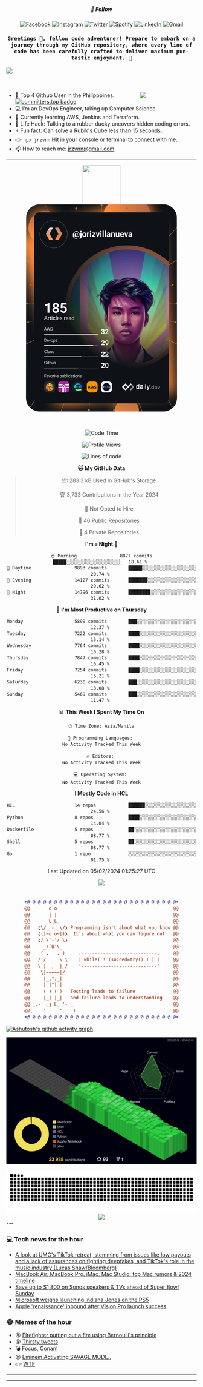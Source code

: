 <h5 align="center">💬 Follow</h5>
<div align="center">

[![Facebook](https://img.shields.io/badge/Facebook-%231877F2.svg?style=for-the-badge&logo=Facebook&logoColor=white)](https://www.facebook.com/Horisyo/)
[![Instagram](https://img.shields.io/badge/Instagram-%23E4405F.svg?style=for-the-badge&logo=Instagram&logoColor=white)](https://www.instagram.com/jrzvnn_/)
[![Twitter](https://img.shields.io/badge/Twitter-%231DA1F2.svg?style=for-the-badge&logo=Twitter&logoColor=white)](https://twitter.com/jrz_studies)
[![Spotify](https://img.shields.io/badge/Spotify-%231ED760.svg?style=for-the-badge&logo=Spotify&logoColor=white)](https://open.spotify.com/user/217td4qrc6mzqjodfalmzjpdi?si=b93099b9078c4ccb)
[![LinkedIn](https://img.shields.io/badge/LinkedIn-%230077B5.svg?style=for-the-badge&logo=LinkedIn&logoColor=white)](https://www.linkedin.com/in/jrz-vnn/)
[![Gmail](https://img.shields.io/badge/Gmail-D14836?style=for-the-badge&logo=gmail&logoColor=white)](mailto:jrzvnn@gmail.com)

</div>
<h4 align="center"><samp>Greetings 👋, fellow code adventurer! Prepare to embark on a journey through my GitHub repository, where every line of code has been carefully crafted to deliver maximum pun-tastic enjoyment. 🚀 </samp></h4>

<!--horizontal divider(gradiant)-->
<img src="https://user-images.githubusercontent.com/73097560/115834477-dbab4500-a447-11eb-908a-139a6edaec5c.gif">

&nbsp; 

<img align='right' src='https://github.com/Rishit-dagli/Rishit-dagli/blob/master/images/octocat-anime.gif' width='150"'>

- 🚀 Top 4 Github User in the Philipppines. [![committers.top badge](https://user-badge.committers.top/philippines/jrzvnn.svg)](https://user-badge.committers.top/philippines/USERNAME)
- 💻 I’m an DevOps Engineer, taking up Computer Science.
- 🤖 Currently learning AWS, Jenkins and Terraform.
- 🎯 Life Hack: Talking to a rubber ducky uncovers hidden coding errors.
- ⚡ Fun fact: Can solve a Rubik's Cube less than 15 seconds.
- 👉 `npx jrzvnn` Hit in your console or terminal to connect with me.
- 📫 How to reach me: jrzvnn@gmail.com

---

<!--🖼️OCTOCAT-->
<p align="center">

<img src="https://media.giphy.com/media/IP7sarl7C5lSFCw9rG/giphy.gif"  width="100px" height="100px">
<br />
<a href="https://app.daily.dev/jorizvillanueva"><img src="https://github.com/jrzvnn/jrzvnn/blob/main/devcard.svg" width="400" alt="Joriz Dev Card"/></a>
</p>

<br />
<div align="center">

<!--START_SECTION:waka-->
![Code Time](http://img.shields.io/badge/Code%20Time-244%20hrs%2018%20mins-blue)

![Profile Views](http://img.shields.io/badge/Profile%20Views-31-blue)

![Lines of code](https://img.shields.io/badge/From%20Hello%20World%20I%27ve%20Written-1.6%20million%20lines%20of%20code-blue)

**🐱 My GitHub Data** 

> 📦 283.3 kB Used in GitHub's Storage 
 > 
> 🏆 3,733 Contributions in the Year 2024
 > 
> 🚫 Not Opted to Hire
 > 
> 📜 46 Public Repositories 
 > 
> 🔑 4 Private Repositories 
 > 
**I'm a Night 🦉** 

```text
🌞 Morning                8877 commits        █████░░░░░░░░░░░░░░░░░░░░   18.61 % 
🌆 Daytime                9893 commits        █████░░░░░░░░░░░░░░░░░░░░   20.74 % 
🌃 Evening                14127 commits       ███████░░░░░░░░░░░░░░░░░░   29.62 % 
🌙 Night                  14796 commits       ████████░░░░░░░░░░░░░░░░░   31.02 % 
```
📅 **I'm Most Productive on Thursday** 

```text
Monday                   5899 commits        ███░░░░░░░░░░░░░░░░░░░░░░   12.37 % 
Tuesday                  7222 commits        ████░░░░░░░░░░░░░░░░░░░░░   15.14 % 
Wednesday                7764 commits        ████░░░░░░░░░░░░░░░░░░░░░   16.28 % 
Thursday                 7847 commits        ████░░░░░░░░░░░░░░░░░░░░░   16.45 % 
Friday                   7254 commits        ████░░░░░░░░░░░░░░░░░░░░░   15.21 % 
Saturday                 6238 commits        ███░░░░░░░░░░░░░░░░░░░░░░   13.08 % 
Sunday                   5469 commits        ███░░░░░░░░░░░░░░░░░░░░░░   11.47 % 
```


📊 **This Week I Spent My Time On** 

```text
🕑︎ Time Zone: Asia/Manila

💬 Programming Languages: 
No Activity Tracked This Week

🔥 Editors: 
No Activity Tracked This Week

💻 Operating System: 
No Activity Tracked This Week
```

**I Mostly Code in HCL** 

```text
HCL                      14 repos            ██████░░░░░░░░░░░░░░░░░░░   24.56 % 
Python                   8 repos             ████░░░░░░░░░░░░░░░░░░░░░   14.04 % 
Dockerfile               5 repos             ██░░░░░░░░░░░░░░░░░░░░░░░   08.77 % 
Shell                    5 repos             ██░░░░░░░░░░░░░░░░░░░░░░░   08.77 % 
Go                       1 repo              ░░░░░░░░░░░░░░░░░░░░░░░░░   01.75 % 
```




 Last Updated on 05/02/2024 01:25:27 UTC
<!--END_SECTION:waka-->

<img src="https://wakatime.com/share/@jrzvnn/70a4618c-7cd9-4016-b7b9-eabe75c837ee.svg">

<br />
<br />

```diff
+@ @ @ @ @ @ @ @ @ @ @ @ @ @ @ @ @ @ @ @ @ @ @ @ @ @ @ @+
@@       o o                                           @@
@@       | |                                           @@
@@      _L_L_                                          @@
@@   ❮\/__-__\/❯ Programming isn't about what you know @@
@@   ❮(|~o.o~|)❯  It's about what you can figure out   @@
@@   ❮/ \`-'/ \❯                                       @@
@@     _/`U'\_                                         @@
@@    ( .   . )     .----------------------------.     @@
@@   / /     \ \    | while( ! (succed=try() ) ) |     @@
@@   \ |  ,  | /    '----------------------------'     @@
@@    \|=====|/                                        @@
@@     |_.^._|                                         @@
@@     | |"| |                                         @@
@@     ( ) ( )   Testing leads to failure              @@
@@     |_| |_|   and failure leads to understanding    @@
@@ _.-' _j L_ '-._                                     @@
@@(___.'     '.___)                                    @@
+@ @ @ @ @ @ @ @ @ @ @ @ @ @ @ @ @ @ @ @ @ @ @ @ @ @ @ @+

```

</div>




[![Ashutosh's github activity graph](https://github-readme-activity-graph.vercel.app/graph?username=jrzvnn&theme=github-compact)](https://github.com/ashutosh00710/github-readme-activity-graph)


![svg](profile-3d-contrib/profile-night-green.svg)

<div align="center">
<img src="https://github.com/jrzvnn/jrzvnn/blob/output/github-snake-dark.svg">
</div>

<div align=center>
<img align=center src=https://metrics.lecoq.io/jrzvnn?template=classic&isocalendar=1&languages=1&achievements=1&base=header%2C%20activity%2C%20community%2C%20repositories%2C%20metadata&base.indepth=false&base.hireable=false&base.skip=false&isocalendar=false&isocalendar.duration=full-year&languages=false&languages.limit=8&languages.threshold=0%25&languages.other=false&languages.colors=github&languages.sections=most-used&languages.indepth=false&languages.analysis.timeout=15&languages.analysis.timeout.repositories=7.5&languages.categories=markup%2C%20programming&languages.recent.categories=markup%2C%20programming&languages.recent.load=300&languages.recent.days=14&achievements=false&achievements.threshold=C&achievements.secrets=true&achievements.display=detailed&achievements.limit=0&config.timezone=Asia%2FManila)
</div>
<div align="left">
---

### 💻 Tech news for the hour

<!-- TECH:START -->
 - [A look at UMG&#39;s TikTok retreat, stemming from issues like low payouts and a lack of assurances on fighting deepfakes, and TikTok&#39;s role in the music industry &lpar;Lucas Shaw/Bloomberg&rpar;](http://www.techmeme.com/240204/p11#a240204p11)
 - [MacBook Air, MacBook Pro, iMac, Mac Studio: top Mac rumors &amp; 2024 timeline](https://appleinsider.com/articles/24/02/05/macbook-air-macbook-pro-imac-mac-studio-top-mac-rumors-2024-timeline?utm_medium=rss)
 - [Save up to $1,800 on Sonos speakers &amp; TVs ahead of Super Bowl Sunday](https://appleinsider.com/articles/24/02/04/save-up-to-1800-on-sonos-speakers-tvs-ahead-of-super-bowl-sunday?utm_medium=rss)
 - [Microsoft weighs launching Indiana Jones on the PS5](https://www.theverge.com/2024/2/4/24057433/microsoft-bethesda-indiana-jones-and-the-great-circle-ps5-release)
 - [Apple &#39;renaissance&#39; inbound after Vision Pro launch success](https://appleinsider.com/articles/24/02/04/apple-renaissance-inbound-after-vision-pro-launch-success?utm_medium=rss)<!-- TECH:END -->

### 😂 Memes of the hour

<!-- MEMES:START -->
 - 😝 [Firefighter putting out a fire using Bernoulli&#39;s principle](http://9gag.com/gag/aKErAQN)
 - 😝 [Thirsty tweets](http://9gag.com/gag/aL1yLNx)
 - 💣 [Focus, Conan!](http://9gag.com/gag/ay2OqDM)
 - 😝 [Eminem Activating SAVAGE MODE..](http://9gag.com/gag/avQ3EMq)
 - 👉 [WTF](http://9gag.com/gag/aKErv66)<!-- MEMES:END -->

---

---
